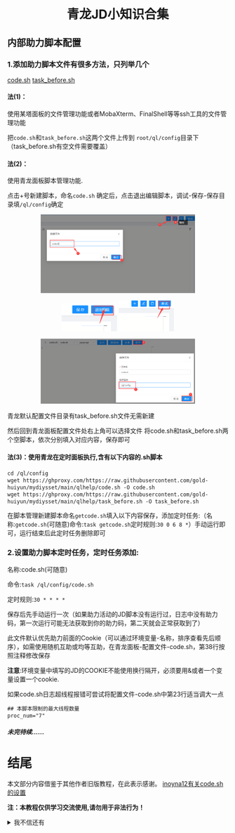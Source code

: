 <h1 align="center">青龙JD小知识合集</h1>

## 内部助力脚本配置
### 1.添加助力脚本文件有很多方法，只列举几个

[code.sh](https://github.com/gold-huiyun/mydiysset/blob/main/qlhelp/code.sh)
[task_before.sh](https://github.com/gold-huiyun/mydiysset/blob/main/qlhelp/task_before.sh)

  #### 法(1)：

使用某塔面板的文件管理功能或者MobaXterm、FinalShell等等ssh工具的文件管理功能

把`code.sh`和`task_before.sh`这两个文件上传到 `root/ql/config`目录下（task_before.sh有空文件需要覆盖）


  #### 法(2)：

使用青龙面板脚本管理功能.

点击+号新建脚本，命名`code.sh` 确定后，点击退出编辑脚本，调试-保存-保存目录填`/ql/config`确定

<p align="center">
  <img width="70%" src="https://github.com/gold-huiyun/mydiysset/blob/main/qlhelp/png/1.png">
</p>

<p align="center">
  <img width="25%" src="https://github.com/gold-huiyun/mydiysset/blob/main/qlhelp/png/2.png">
  <img width="25%" src="https://github.com/gold-huiyun/mydiysset/blob/main/qlhelp/png/3.png">
</p>
<p align="center">
  <img width="70%" src="https://github.com/gold-huiyun/mydiysset/blob/main/qlhelp/png/4.png">
</p>

青龙默认配置文件目录有task_before.sh文件无需新建


然后回到青龙面板配置文件处右上角可以选择文件
将code.sh和task_before.sh两个空脚本，依次分别填入对应内容，保存即可

  #### 法(3)：使用青龙在定时面板执行,含有以下内容的.sh脚本
```
cd /ql/config
wget https://ghproxy.com/https://raw.githubusercontent.com/gold-huiyun/mydiysset/main/qlhelp/code.sh -O code.sh
wget https://ghproxy.com/https://raw.githubusercontent.com/gold-huiyun/mydiysset/main/qlhelp/task_before.sh -O task_before.sh
```
在脚本管理新建脚本命名`getcode.sh`填入以下内容保存，添加定时任务:（名称:`getcode.sh`(可随意)命令:`task getcode.sh`定时规则:`30 0 6 8 *`）手动运行即可，运行结束后此定时任务删除即可

### 2.设置助力脚本定时任务，定时任务添加:

名称:code.sh(可随意)

命令:`task /ql/config/code.sh`

定时规则:`30 * * * *`

保存后先手动运行一次（如果助力活动的JD脚本没有运行过，日志中没有助力码，第一次运行可能无法获取到你的助力码，第二天就会正常获取到了）

此文件默认优先助力前面的Cookie（可以通过环境变量-名称，排序查看先后顺序），如需使用随机互助或均等互助，在青龙面板-配置文件-code.sh，第38行按照注释修改保存

**注意**:环境变量中填写的JD的COOKIE不能使用换行隔开，必须要用&或者一个变量设置一个cookie.

如果code.sh日志超线程报错可尝试将配置文件-code.sh中第23行适当调大一点
```
## 本脚本限制的最大线程数量
proc_num="7"
```


##### 未完待续......


# 结尾

本文部分内容借鉴于其他作者旧版教程，在此表示感谢。
[inoyna12有关code.sh的设置](https://github.com/inoyna12/JDsc/blob/main/backUp/code.md)

**注：本教程仅供学习交流使用,请勿用于非法行为！**

<details>
<summary>我不信还有</summary>
   
😭😭😭真没了。。。。。
   

